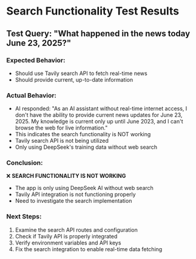 # Search Functionality Test Results

## Test Query: "What happened in the news today June 23, 2025?"

### Expected Behavior:
- Should use Tavily search API to fetch real-time news
- Should provide current, up-to-date information

### Actual Behavior:
- AI responded: "As an AI assistant without real-time internet access, I don't have the ability to provide current news updates for June 23, 2025. My knowledge is current only up until June 2023, and I can't browse the web for live information."
- This indicates the search functionality is NOT working
- Tavily search API is not being utilized
- Only using DeepSeek's training data without web search

### Conclusion:
❌ **SEARCH FUNCTIONALITY IS NOT WORKING**
- The app is only using DeepSeek AI without web search
- Tavily API integration is not functioning properly
- Need to investigate the search implementation

### Next Steps:
1. Examine the search API routes and configuration
2. Check if Tavily API is properly integrated
3. Verify environment variables and API keys
4. Fix the search integration to enable real-time data fetching

